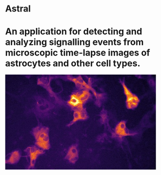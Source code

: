 # Astral

# An application for detecting and analyzing signalling events from microscopic time-lapse images of astrocytes and other cell types.

![Screenshot](cfg/Astral.jpg)
